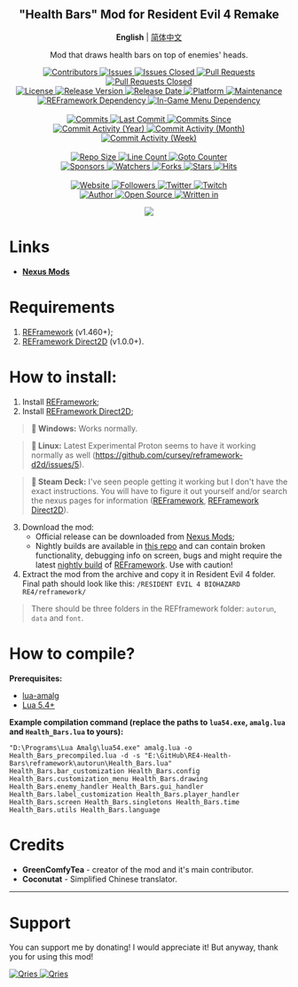 <p align="center">
	<h2 align="center"><b>"Health Bars" Mod for Resident Evil 4 Remake</b></h2>
	<p align="center">
		<b>English</b> | <a href="README_CN.md">简体中文</a>
	</p>
	<p align="center">Mod that draws health bars on top of enemies' heads.</p>
</p>

<p align="center">
	<a href="https://github.com/greencomfytea/re4-health-bars/graphs/contributors">
		<img alt="Contributors" src="https://custom-icon-badges.demolab.com/github/contributors/greencomfytea/re4-health-bars?logo=person-add" />
	</a>
	<a href="https://github.com/greencomfytea/re4-health-bars/issues">
		<img alt="Issues" src="https://custom-icon-badges.demolab.com/github/issues/greencomfytea/re4-health-bars?logo=issue-opened" />
	</a>
	<a href="https://github.com/greencomfytea/re4-health-bars/issues">
		<img alt="Issues Closed" src="https://custom-icon-badges.demolab.com/github/issues-closed/greencomfytea/re4-health-bars?logo=issue-closed" />
	</a>
	<a href="https://github.com/greencomfytea/re4-health-bars/pulls">
		<img alt="Pull Requests" src="https://custom-icon-badges.demolab.com/github/issues-pr/greencomfytea/re4-health-bars?logo=git-pull-request" />
	</a>
	<a href="https://github.com/greencomfytea/re4-health-bars/pulls">
		<img alt="Pull Requests Closed" src="https://custom-icon-badges.demolab.com/github/issues-pr-closed/greencomfytea/re4-health-bars?logo=git-pull-request-closed" />
	</a>
	<br>
	<a href="https://github.com/greencomfytea/re4-health-bars/blob/main/LICENSE">
		<img alt="License" src="https://custom-icon-badges.demolab.com/github/license/greencomfytea/re4-health-bars?logo=law" />
	</a>
	<a href="https://github.com/greencomfytea/re4-health-bars/releases">
		<img alt="Release Version" src="https://custom-icon-badges.demolab.com/github/v/release/greencomfytea/re4-health-bars?logo=tag" />
	</a>
	<a href="https://github.com/greencomfytea/re4-health-bars/releases">
		<img alt="Release Date" src="https://custom-icon-badges.demolab.com/github/release-date/greencomfytea/re4-health-bars?logo=clock" />
	</a>
	<a href="">
		<img alt="Platform" src="https://custom-icon-badges.demolab.com/badge/platform-win%20%7C%20linux%20%7C%20steam%20deck-blue?logo=device-desktop" />
	</a>
	<a href="">
		<img alt="Maintenance" src="https://custom-icon-badges.demolab.com/maintenance/yes/2023?logo=tools" />
	</a>
	<br>
	<a href="https://www.nexusmods.com/residentevil42023/mods/12">
		<img alt="REFramework Dependency" src="https://custom-icon-badges.demolab.com/badge/dependency-REFramework%20v1.460%2B-green?logo=package-dependencies" />
	</a>
   	<a href="https://www.nexusmods.com/residentevil42023/mods/83">
		<img alt="In-Game Menu Dependency" src="https://custom-icon-badges.demolab.com/badge/dependency-REFramework%20Direct2D%20v1.0.0%2B-yellow?logo=package-dependencies" />
	</a>
		<br>
	<br>
	<a href="https://github.com/greencomfytea/re4-health-bars/commits/main">
		<img alt="Commits" src="https://custom-icon-badges.demolab.com/github/commit-activity/t/greencomfytea/re4-health-bars?logo=git-commit" />
	</a>
	<a href="https://github.com/greencomfytea/re4-health-bars/commits/main">
		<img alt="Last Commit" src="https://custom-icon-badges.demolab.com/github/last-commit/greencomfytea/re4-health-bars?logo=git-commit" />
	</a>
	<a href="https://github.com/greencomfytea/re4-health-bars/commits/main">
		<img alt="Commits Since" src="https://custom-icon-badges.demolab.com/github/commits-since/greencomfytea/re4-health-bars/latest?logo=git-commit" />
	</a>
	<br>
	<a href="https://github.com/greencomfytea/re4-health-bars/graphs/commit-activity">
		<img alt="Commit Activity (Year)" src="https://custom-icon-badges.demolab.com/github/commit-activity/y/greencomfytea/re4-health-bars?logo=pulse" />
	</a>
	<a href="https://github.com/greencomfytea/re4-health-bars/graphs/commit-activity">
		<img alt="Commit Activity (Month)" src="https://custom-icon-badges.demolab.com/github/commit-activity/m/greencomfytea/re4-health-bars?logo=pulse" />
	</a>
	<a href="https://github.com/greencomfytea/re4-health-bars/graphs/commit-activity">
		<img alt="Commit Activity (Week)" src="https://custom-icon-badges.demolab.com/github/commit-activity/w/greencomfytea/re4-health-bars?logo=pulse" />
	</a>
	<br>
	<br>
	<a href="">
		<img alt="Repo Size" src="https://custom-icon-badges.demolab.com/github/repo-size/greencomfytea/re4-health-bars?logo=database" />
	</a>
	<a href="">
		<img alt="Line Count" src="https://sloc.xyz/github/greencomfytea/re4-health-bars" />
	</a>
	<a href="">
		<img alt="Goto Counter" src="https://custom-icon-badges.demolab.com/github/search/greencomfytea/re4-health-bars/goto?logo=git-compare" />
	</a>
	<br>
	<a href="https://github.com/sponsors/greencomfytea">
		<img alt="Sponsors" src="https://custom-icon-badges.demolab.com/github/sponsors/greencomfytea?logo=heart" />
	</a>
	<a href="https://github.com/GreenComfyTea/re4-health-bars/watchers">
		<img alt="Watchers" src="https://custom-icon-badges.demolab.com/github/watchers/greencomfytea/re4-health-bars?logo=eye" />
	</a>
	<a href="https://github.com/greencomfytea/re4-health-bars/forks">
		<img alt="Forks" src="https://custom-icon-badges.demolab.com/github/forks/greencomfytea/re4-health-bars?logo=repo-forked" />
	</a>
	<a href="https://github.com/greencomfytea/re4-health-bars/stargazers">
		<img alt="Stars" src="https://custom-icon-badges.demolab.com/github/stars/greencomfytea/re4-health-bars?logo=star" />
	</a>
	<a href="https://github.com/greencomfytea/re4-health-bars/graphs/traffic">
		<img alt="Hits" src="https://custom-icon-badges.demolab.com/endpoint?url=https://hits.dwyl.com/greencomfytea/re4-health-bars.json?color=blue&logo=eye" />
	</a>
	<br>
	<br>
	<a href="https://www.nexusmods.com/residentevil42023/mods/84">
		<img alt="Website" src="https://custom-icon-badges.demolab.com/website?down_color=red&down_message=down&up_color=brightgreen&up_message=up&logo=link&url=https://www.nexusmods.com/residentevil42023/mods/84" />
	</a>
	<a href="https://github.com/greencomfytea?tab=followers">
		<img alt="Followers" src="https://custom-icon-badges.demolab.com/github/followers/greencomfytea?logo=people" />
	</a>
	<a href="https://twitter.com/greencomfytea">
		<img alt="Twitter" src="https://img.shields.io/twitter/follow/greencomfytea?logo=twitter" />
	</a>
	<a href="https://www.twitch.tv/greencomfytea">
		<img alt="Twitch" src="https://img.shields.io/twitch/status/greencomfytea?logo=twitch" />
	</a>
	<br>
	<a href="https://github.com/greencomfytea">
		<img alt="Author" src="https://custom-icon-badges.demolab.com/badge/author-GreenComfyTea-green?logo=person" />
	</a>
	<a href="https://github.com/topics/open-source">
		<img alt="Open Source" src="https://img.shields.io/badge/open%20source-%20yes-brightgreen?logo=openvpn" />
	</a>
	<a href="https://cursey.github.io/reframework-book/index.html#lua-scripting">
		<img alt="Written in" src="https://custom-icon-badges.demolab.com/badge/written in-lua-000080?logo=terminal" />
	</a>
</p>

<p align="center">
	<a>
		<img align="center" src="https://user-images.githubusercontent.com/30152047/226180919-2ddaacc2-f8c7-4688-8ec0-1958da87f91a.png" />
	</a>
</p>

# Links
* **[Nexus Mods](https://www.nexusmods.com/residentevil42023/mods/84)**

# Requirements
1. [REFramework](https://www.nexusmods.com/residentevil42023/mods/12) (v1.460+);
2. [REFramework Direct2D](https://www.nexusmods.com/residentevil42023/mods/83) (v1.0.0+).

# How to install:
1. Install [REFramework](https://www.nexusmods.com/residentevil42023/mods/12);
2. Install [REFramework Direct2D](https://www.nexusmods.com/residentevil42023/mods/83);
>**:pushpin: Windows:** Works normally.

>**:pushpin: Linux:** Latest Experimental Proton seems to have it working normally as well (https://github.com/cursey/reframework-d2d/issues/5).

>**:pushpin: Steam Deck:** I've seen people getting it working but I don't have the exact instructions. You will have to figure it out yourself and/or search the nexus pages for information ([REFramework](https://www.nexusmods.com/monsterhunterrise/mods/26?tab=description), [REFramework Direct2D](https://www.nexusmods.com/monsterhunterrise/mods/134)).


3. Download the mod:
    * Official release can be downloaded from [Nexus Mods](https://www.nexusmods.com/residentevil42023/mods/84);
    * Nightly builds are available in [this repo](https://github.com/GreenComfyTea/RE4-Health-Bars) and can contain broken functionality, debugging info on screen, bugs and might require the latest [nightly build](https://github.com/praydog/REFramework-nightly/releases) of [REFramework](https://www.nexusmods.com/residentevil42023/mods/12). Use with caution!
4. Extract the mod from the archive and copy it in Resident Evil 4 folder. Final path should look like this: `/RESIDENT EVIL 4 BIOHAZARD RE4/reframework/`  

> There should be three folders in the REFframework folder: `autorun`, `data` and `font`.

# How to compile?
**Prerequisites:**
+ [lua-amalg](https://github.com/siffiejoe/lua-amalg)    
+ [Lua 5.4+](https://www.lua.org/)  

**Example compilation command (replace the paths to `lua54.exe`, `amalg.lua` and `Health_Bars.lua` to yours):**

`"D:\Programs\Lua Amalg\lua54.exe" amalg.lua -o Health_Bars_precompiled.lua -d -s "E:\GitHub\RE4-Health-Bars\reframework\autorun\Health_Bars.lua" Health_Bars.bar_customization Health_Bars.config Health_Bars.customization_menu Health_Bars.drawing Health_Bars.enemy_handler Health_Bars.gui_handler Health_Bars.label_customization Health_Bars.player_handler Health_Bars.screen Health_Bars.singletons Health_Bars.time Health_Bars.utils Health_Bars.language`

# Credits
+ **GreenComfyTea** - creator of the mod and it's main contributor.   
+ **Coconutat** - Simplified Chinese translator.  

***
# Support

You can support me by donating! I would appreciate it! But anyway, thank you for using this mod!

 <a href="https://streamelements.com/greencomfytea/tip">
  <img alt="Qries" src="https://panels.twitch.tv/panel-48897356-image-c6155d48-b689-4240-875c-f3141355cb56">
</a>
<a href="https://ko-fi.com/greencomfytea">
  <img alt="Qries" src="https://panels.twitch.tv/panel-48897356-image-c2fcf835-87e4-408e-81e8-790789c7acbc">
</a>
